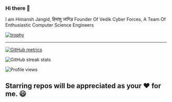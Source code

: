 ### Hi there 👋

I am Himansh Jangid, हिमांशु जांगिड़
Founder Of Vedik Cyber Forces, A Team Of Enthusiastic Computer Science Engineers

<!--
**himanshurajora/himanshurajora** is a ✨ _special_ ✨ repository because its `README.md` (this file) appears on your GitHub profile.

Here are some ideas to get you started:

- 🔭 I’m currently working on ...
- 🌱 I’m currently learning ...
- 👯 I’m looking to collaborate on ...
- 🤔 I’m looking for help with ...
- 💬 Ask me about ...
- 📫 How to reach me: ...
- 😄 Pronouns: ...
- ⚡ Fun fact: ...
-->



[![trophy](https://github-profile-trophy.vercel.app/?username=ankit1509)](https://github.com/ryo-ma/github-profile-trophy)
<hr>

[![GitHub metrics](https://metrics.lecoq.io/ankit1509)](https://metrics.lecoq.io/ankit1509)  

![GitHub streak stats](https://github-readme-streak-stats.herokuapp.com/?user=ankit1509)  

![Profile views](https://gpvc.arturio.dev/ankit1509)   


<h2>Starring repos will be appreciated as your ❤️ for me. 😃 </h2>
